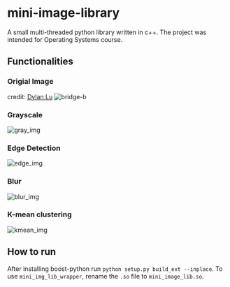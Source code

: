# mini-image-library

A small multi-threaded python library written in c++. The project was intended for Operating Systems course.

## Functionalities 

### Origial Image 
credit: [Dylan Lu](https://unsplash.com/@dylanluu)
![bridge-b](https://user-images.githubusercontent.com/75425384/140611598-0c360cc3-4032-44b7-8ada-458e9800fb66.jpg)

### Grayscale
![gray_img](https://user-images.githubusercontent.com/75425384/140611587-ba173192-2a01-48c4-8845-63974f921c92.jpg)

### Edge Detection 
![edge_img](https://user-images.githubusercontent.com/75425384/140611586-193139f0-ca3e-4d39-8b2a-9a5f18ac3ec1.jpg)

### Blur 
![blur_img](https://user-images.githubusercontent.com/75425384/140611548-85d4627d-792e-469b-a142-f108bdc7bcf7.jpg)

### K-mean clustering
![kmean_img](https://user-images.githubusercontent.com/75425384/140611589-e0de4282-0097-442f-88fc-753f813476db.jpg)

## How to run

After installing boost-python run `python setup.py build_ext --inplace`. To use `mini_img_lib_wrapper`, rename the `.so` file to `mini_image_lib.so`.

